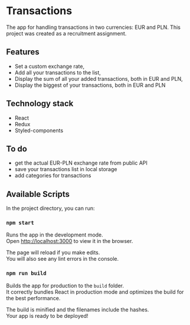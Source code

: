 # Transactions

The app for handling transactions in two currencies: EUR and PLN. This project was created as a recruitment assignment.

## Features
- Set a custom exchange rate,
- Add all your transactions to the list,
- Display the sum of all your added transactions, both in EUR and PLN,
- Display the biggest of your transactions, both in EUR and PLN

## Technology stack
- React
- Redux
- Styled-components

## To do
- get the actual EUR-PLN exchange rate from public API
- save your transactions list in local storage
- add categories for transactions

## Available Scripts

In the project directory, you can run:

### `npm start`

Runs the app in the development mode.<br />
Open [http://localhost:3000](http://localhost:3000) to view it in the browser.

The page will reload if you make edits.<br />
You will also see any lint errors in the console.

### `npm run build`

Builds the app for production to the `build` folder.<br />
It correctly bundles React in production mode and optimizes the build for the best performance.

The build is minified and the filenames include the hashes.<br />
Your app is ready to be deployed!

